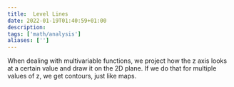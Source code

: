 ```yaml
---
title:  Level Lines
date: 2022-01-19T01:40:59+01:00
description: 
tags: ['math/analysis']
aliases: ['']
---
```

When dealing with multivariable functions, we project how the z axis looks at a certain value and draw it on the 2D plane. If we do that for multiple values of z, we get contours, just like maps.